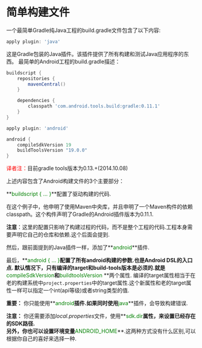 # 简单构建文件
一个最简单Gradle纯Java工程的build.gradle文件包含了以下内容:
``` groovy
apply plugin: 'java'
```
这是Gradle包装的Java插件。该插件提供了所有构建和测试Java应用程序的东西。
最简单的Android工程的build.gradle描述：
``` groovy
buildscript {
    repositories {
        mavenCentral()
    }

    dependencies {
        classpath 'com.android.tools.build:gradle:0.11.1'
    }
}

apply plugin: 'android'

android {
    compileSdkVersion 19
    buildToolsVersion "19.0.0"
}
```
<font color='red'>译者注：</font>目前gradle tools版本为0.13.+(2014.10.08)

上述内容包含了Android构建文件的3个主要部分：

**<font color='green'>buildscript { ... }</font>**配置了驱动构建的代码.

在这个例子中，他申明了使用Maven中央库，并且申明了一个Maven构件的依赖classpath。这个构件声明了Gradle的Android插件版本为0.11.1.

**注意**：这里的配置只影响了构建过程的代码，而不是整个工程的代码.工程本身需要声明它自己的仓库和依赖.这个后面会提到.

然后，跟前面提到的Java插件一样，添加了**<font color='green'>android</font>**插件.

最后，**<font color='green'>android { ... }</font>**配置了所有android构建的参数.也是Android DSL的入口点.
默认情况下，只有编译的target和build-tools版本是必须的.就是**<font color='green'>compileSdkVersion</font>**和**<font color='green'>buildtoolsVersion</font> **两个属性.
编译的target属性相当于在老的构建系统中`project.properties`中的target属性.这个新属性和老的target属性一样可以指定一个int(api等级)或者string类型的值.

**重要：** 你只能使用**<font color='green'>android</font>**插件.如果同时使用**<font color='green'>java</font>**插件，会导致构建错误.

**注意：** 你还需要添加*local.properties*文件，使用**<font color='green'>sdk.dir</font>**属性，来设置已经存在的SDK路径.    
另外，你也可以设置环境变量**<font color='green'>ANDROID_HOME</font>**.这两种方式没有什么区别,可以根据你自己的喜好来选择一种.






